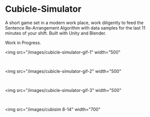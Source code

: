 # Cubicle-Simulator
A short game set in a modern work place, work diligently to feed the Sentence Re-Arrangement Algorithm with data samples for the last 11 minutes of your shift. Built with Unity and Blender.

Work in Progress.

<img src="/images/cubicle-simulator-gif-1" width="500"

<br/>

<img src="/images/cubicle-simulator-gif-2" width="500"

<br/>

<img src="/images/cubicle-simulator-gif-3" width="500"

<br/>

<img src="/images/cubisim 8-14" width="700"
